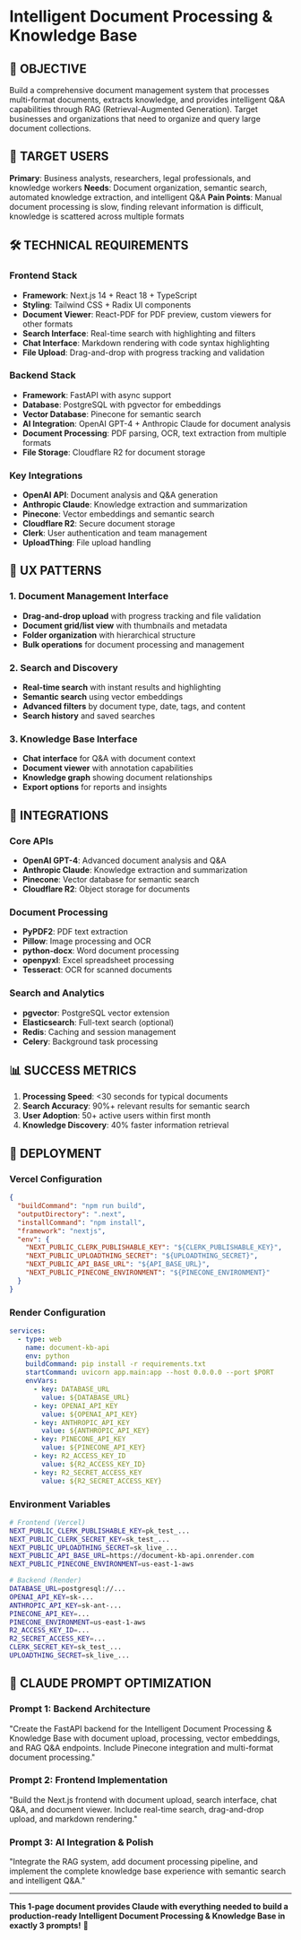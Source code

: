# Intelligent Document Processing & Knowledge Base

## 🎯 OBJECTIVE
Build a comprehensive document management system that processes multi-format documents, extracts knowledge, and provides intelligent Q&A capabilities through RAG (Retrieval-Augmented Generation). Target businesses and organizations that need to organize and query large document collections.

## 👥 TARGET USERS
**Primary**: Business analysts, researchers, legal professionals, and knowledge workers
**Needs**: Document organization, semantic search, automated knowledge extraction, and intelligent Q&A
**Pain Points**: Manual document processing is slow, finding relevant information is difficult, knowledge is scattered across multiple formats

## 🛠️ TECHNICAL REQUIREMENTS

### Frontend Stack
- **Framework**: Next.js 14 + React 18 + TypeScript
- **Styling**: Tailwind CSS + Radix UI components
- **Document Viewer**: React-PDF for PDF preview, custom viewers for other formats
- **Search Interface**: Real-time search with highlighting and filters
- **Chat Interface**: Markdown rendering with code syntax highlighting
- **File Upload**: Drag-and-drop with progress tracking and validation

### Backend Stack
- **Framework**: FastAPI with async support
- **Database**: PostgreSQL with pgvector for embeddings
- **Vector Database**: Pinecone for semantic search
- **AI Integration**: OpenAI GPT-4 + Anthropic Claude for document analysis
- **Document Processing**: PDF parsing, OCR, text extraction from multiple formats
- **File Storage**: Cloudflare R2 for document storage

### Key Integrations
- **OpenAI API**: Document analysis and Q&A generation
- **Anthropic Claude**: Knowledge extraction and summarization
- **Pinecone**: Vector embeddings and semantic search
- **Cloudflare R2**: Secure document storage
- **Clerk**: User authentication and team management
- **UploadThing**: File upload handling

## 🎨 UX PATTERNS

### 1. Document Management Interface
- **Drag-and-drop upload** with progress tracking and file validation
- **Document grid/list view** with thumbnails and metadata
- **Folder organization** with hierarchical structure
- **Bulk operations** for document processing and management

### 2. Search and Discovery
- **Real-time search** with instant results and highlighting
- **Semantic search** using vector embeddings
- **Advanced filters** by document type, date, tags, and content
- **Search history** and saved searches

### 3. Knowledge Base Interface
- **Chat interface** for Q&A with document context
- **Document viewer** with annotation capabilities
- **Knowledge graph** showing document relationships
- **Export options** for reports and insights

## 🔗 INTEGRATIONS

### Core APIs
- **OpenAI GPT-4**: Advanced document analysis and Q&A
- **Anthropic Claude**: Knowledge extraction and summarization
- **Pinecone**: Vector database for semantic search
- **Cloudflare R2**: Object storage for documents

### Document Processing
- **PyPDF2**: PDF text extraction
- **Pillow**: Image processing and OCR
- **python-docx**: Word document processing
- **openpyxl**: Excel spreadsheet processing
- **Tesseract**: OCR for scanned documents

### Search and Analytics
- **pgvector**: PostgreSQL vector extension
- **Elasticsearch**: Full-text search (optional)
- **Redis**: Caching and session management
- **Celery**: Background task processing

## 📊 SUCCESS METRICS
1. **Processing Speed**: <30 seconds for typical documents
2. **Search Accuracy**: 90%+ relevant results for semantic search
3. **User Adoption**: 50+ active users within first month
4. **Knowledge Discovery**: 40% faster information retrieval

## 🚀 DEPLOYMENT

### Vercel Configuration
```json
{
  "buildCommand": "npm run build",
  "outputDirectory": ".next",
  "installCommand": "npm install",
  "framework": "nextjs",
  "env": {
    "NEXT_PUBLIC_CLERK_PUBLISHABLE_KEY": "${CLERK_PUBLISHABLE_KEY}",
    "NEXT_PUBLIC_UPLOADTHING_SECRET": "${UPLOADTHING_SECRET}",
    "NEXT_PUBLIC_API_BASE_URL": "${API_BASE_URL}",
    "NEXT_PUBLIC_PINECONE_ENVIRONMENT": "${PINECONE_ENVIRONMENT}"
  }
}
```

### Render Configuration
```yaml
services:
  - type: web
    name: document-kb-api
    env: python
    buildCommand: pip install -r requirements.txt
    startCommand: uvicorn app.main:app --host 0.0.0.0 --port $PORT
    envVars:
      - key: DATABASE_URL
        value: ${DATABASE_URL}
      - key: OPENAI_API_KEY
        value: ${OPENAI_API_KEY}
      - key: ANTHROPIC_API_KEY
        value: ${ANTHROPIC_API_KEY}
      - key: PINECONE_API_KEY
        value: ${PINECONE_API_KEY}
      - key: R2_ACCESS_KEY_ID
        value: ${R2_ACCESS_KEY_ID}
      - key: R2_SECRET_ACCESS_KEY
        value: ${R2_SECRET_ACCESS_KEY}
```

### Environment Variables
```bash
# Frontend (Vercel)
NEXT_PUBLIC_CLERK_PUBLISHABLE_KEY=pk_test_...
NEXT_PUBLIC_CLERK_SECRET_KEY=sk_test_...
NEXT_PUBLIC_UPLOADTHING_SECRET=sk_live_...
NEXT_PUBLIC_API_BASE_URL=https://document-kb-api.onrender.com
NEXT_PUBLIC_PINECONE_ENVIRONMENT=us-east-1-aws

# Backend (Render)
DATABASE_URL=postgresql://...
OPENAI_API_KEY=sk-...
ANTHROPIC_API_KEY=sk-ant-...
PINECONE_API_KEY=...
PINECONE_ENVIRONMENT=us-east-1-aws
R2_ACCESS_KEY_ID=...
R2_SECRET_ACCESS_KEY=...
CLERK_SECRET_KEY=sk_test_...
UPLOADTHING_SECRET=sk_live_...
```

## 🎯 CLAUDE PROMPT OPTIMIZATION

### Prompt 1: Backend Architecture
"Create the FastAPI backend for the Intelligent Document Processing & Knowledge Base with document upload, processing, vector embeddings, and RAG Q&A endpoints. Include Pinecone integration and multi-format document processing."

### Prompt 2: Frontend Implementation
"Build the Next.js frontend with document upload, search interface, chat Q&A, and document viewer. Include real-time search, drag-and-drop upload, and markdown rendering."

### Prompt 3: AI Integration & Polish
"Integrate the RAG system, add document processing pipeline, and implement the complete knowledge base experience with semantic search and intelligent Q&A."

---

**This 1-page document provides Claude with everything needed to build a production-ready Intelligent Document Processing & Knowledge Base in exactly 3 prompts!** 🚀
